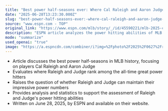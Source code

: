```yaml
---
title: "Best power half-seasons ever: Where Cal Raleigh and Aaron Judge rank -- and whether they can keep it up"
date: "2025-06-28T13:23:30.000Z"
slug: "best-power-half-seasons-ever:-where-cal-raleigh-and-aaron-judge-rank-and-whether-they-can-keep-it-up"
source: "www.espn.com - TOP"
original_link: "https://www.espn.com/mlb/story/_/id/45590221/mlb-2025-cal-raleigh-aaron-judge-best-power-hitters-half-season-history"
description: "ESPN article analyzes the power hitting abilities of MLB players Cal Raleigh and Aaron Judge, comparing them to all-time greats and questioning their ability to sustain their impressive numbers."
mode: "summarize"
used_openai: "true"
image: "https://a.espncdn.com/combiner/i?img=%2Fphoto%2F2025%2F0627%2Fr1511868_3_1296x729_16%2D9.jpg"
---
```


- Article discusses the best power half-seasons in MLB history, focusing on players Cal Raleigh and Aaron Judge
- Evaluates where Raleigh and Judge rank among the all-time great power hitters
- Raises the question of whether Raleigh and Judge can maintain their impressive power numbers
- Provides analysis and statistics to support the assessment of Raleigh and Judge's power hitting abilities
- Written on June 28, 2025, by ESPN and available on their website.